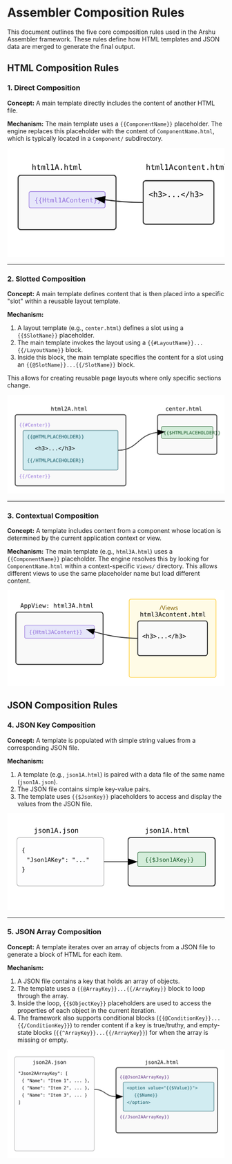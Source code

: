 # Assembler Composition Rules

This document outlines the five core composition rules used in the Arshu Assembler framework. These rules define how HTML templates and JSON data are merged to generate the final output.

## HTML Composition Rules

### 1. Direct Composition

**Concept:** A main template directly includes the content of another HTML file.

**Mechanism:** The main template uses a `{{ComponentName}}` placeholder. The engine replaces this placeholder with the content of `ComponentName.html`, which is typically located in a `Component/` subdirectory.

![Direct Composition](rule_direct_composition.svg)

---

### 2. Slotted Composition

**Concept:** A main template defines content that is then placed into a specific "slot" within a reusable layout template.

**Mechanism:**

1. A layout template (e.g., `center.html`) defines a slot using a `{{$SlotName}}` placeholder.
2. The main template invokes the layout using a `{{#LayoutName}}...{{/LayoutName}}` block.
3. Inside this block, the main template specifies the content for a slot using an `{{@SlotName}}...{{/SlotName}}` block.

This allows for creating reusable page layouts where only specific sections change.

![Slotted Composition](rule_slotted_composition.svg)

---

### 3. Contextual Composition

**Concept:** A template includes content from a component whose location is determined by the current application context or view.

**Mechanism:** The main template (e.g., `html3A.html`) uses a `{{ComponentName}}` placeholder. The engine resolves this by looking for `ComponentName.html` within a context-specific `Views/` directory. This allows different views to use the same placeholder name but load different content.

![Contextual Composition](rule_context_composition.svg)

## JSON Composition Rules

### 4. JSON Key Composition

**Concept:** A template is populated with simple string values from a corresponding JSON file.

**Mechanism:**

1. A template (e.g., `json1A.html`) is paired with a data file of the same name (`json1A.json`).
2. The JSON file contains simple key-value pairs.
3. The template uses `{{$JsonKey}}` placeholders to access and display the values from the JSON file.

![JSON Key Composition](rule_json_key_composition.svg)

---

### 5. JSON Array Composition

**Concept:** A template iterates over an array of objects from a JSON file to generate a block of HTML for each item.

**Mechanism:**

1. A JSON file contains a key that holds an array of objects.
2. The template uses a `{{@ArrayKey}}...{{/ArrayKey}}` block to loop through the array.
3. Inside the loop, `{{$ObjectKey}}` placeholders are used to access the properties of each object in the current iteration.
4. The framework also supports conditional blocks (`{{@ConditionKey}}...{{/ConditionKey}}`) to render content if a key is true/truthy, and empty-state blocks (`{{^ArrayKey}}...{{/ArrayKey}}`) for when the array is missing or empty.

![JSON Array Composition](rule_json_array_composition.svg)
